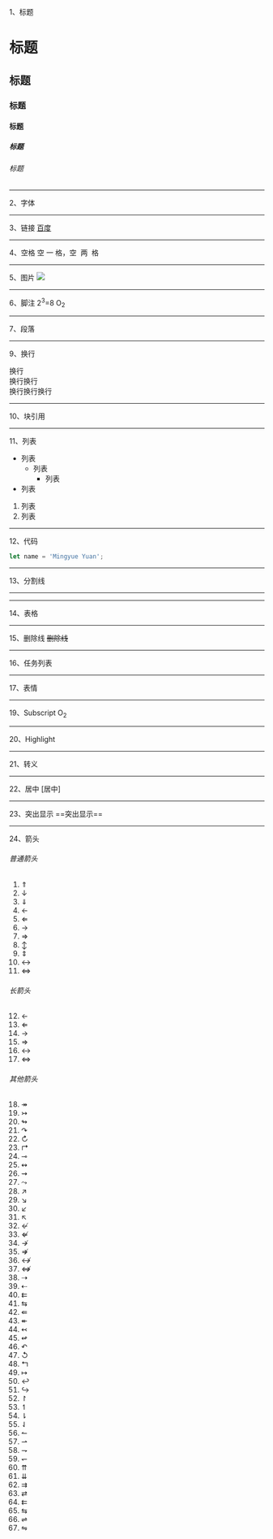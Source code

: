 1、标题
# 标题
## 标题
### 标题
#### 标题
##### 标题
###### 标题

--------------------------------------

2、字体

--------------------------------------

3、链接
[百度](http://www.baidu.com)

--------------------------------------

4、空格
空&nbsp;一&nbsp;格，空&nbsp;&nbsp;两&nbsp;&nbsp;格

--------------------------------------

5、图片
![](https://avatars.githubusercontent.com/u/98733167?s=400&u=7ab438b9372fcb4f983471b7fc7bac13fea99a31&v=4)

--------------------------------------

6、脚注
2<sup>3</sup>=8
O<sub>2</sub>

--------------------------------------

7、段落

--------------------------------------

9、换行

换行  
换行换行  
换行换行换行

--------------------------------------

10、块引用

--------------------------------------

11、列表
- 列表
    - 列表
        - 列表
- 列表
1. 列表
2. 列表

--------------------------------------

12、代码
```js
let name = 'Mingyue Yuan';
```

--------------------------------------

13、分割线

-----------------------------------

--------------------------------------

14、表格


--------------------------------------

15、删除线
~~删除线~~

--------------------------------------

16、任务列表

--------------------------------------

17、表情

--------------------------------------

19、Subscript
O<sub>2</sub>

--------------------------------------

20、Highlight

--------------------------------------

21、转义

--------------------------------------

22、居中
\[居中\]

--------------------------------------

23、突出显示
==突出显示==

--------------------------------------

24、箭头
###### 普通箭头
1. $\Uparrow$
2. $\downarrow$
3. $\Downarrow$
4. $\leftarrow$
5. $\Leftarrow$
6. $\rightarrow$
7. $\Rightarrow$
8. $\updownarrow$
9. $\Updownarrow$
10. $\leftrightarrow$
11. $\Leftrightarrow$

###### 长箭头

12. $\longleftarrow$
13. $\Longleftarrow$
14. $\longrightarrow$
15. $\Longrightarrow$
16. $\longleftrightarrow$
17. $\Longleftrightarrow$

###### 其他箭头

18. $\twoheadrightarrow$
19. $\rightarrowtail$
20. $\looparrowright$
21. $\curvearrowright$
22. $\circlearrowright$
23. $\Rsh$
24. $\multimap$
25. $\leftrightsquigarrow$
26. $\rightsquigarrow$
27. $\leadsto$
28. $\nearrow$
29. $\searrow$
30. $\swarrow$
31. $\nwarrow$
32. $\nleftarrow$
33. $\nLeftarrow$
34. $\nrightarrow$
35. $\nRightarrow$
36. $\nleftrightarrow$
37. $\nLeftrightarrow$
38. $\dashrightarrow$
39. $\dashleftarrow$
40. $\leftleftarrows$
41. $\leftrightarrows$
42. $\Lleftarrow$
43. $\twoheadleftarrow$
44. $\leftarrowtail$
45. $\looparrowleft$
46. $\curvearrowleft$
47. $\circlearrowleft$
48. $\Lsh$
49. $\mapsto$
50. $\hookleftarrow$
51. $\hookrightarrow$
52. $\upharpoonright$
53. $\upharpoonleft$
54. $\downharpoonright$
55. $\downharpoonleft$
56. $\leftharpoonup$
57. $\rightharpoonup$
58. $\rightharpoondown$
59. $\leftharpoondown$
60. $\upuparrows$
61. $\downdownarrows$
62. $\rightrightarrows$
63. $\rightleftarrows$
64. $\leftleftarrows$
65. $\leftrightarrows$
66. $\rightleftharpoons$
67. $\leftrightharpoons$